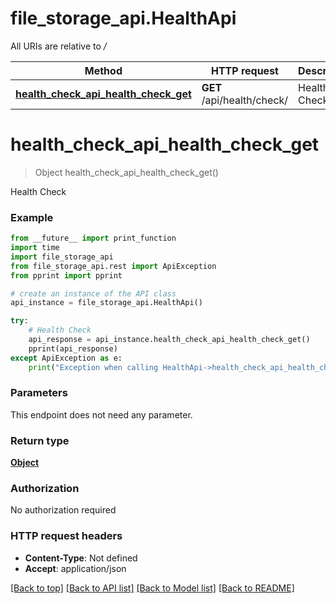 # file_storage_api.HealthApi

All URIs are relative to */*

Method | HTTP request | Description
------------- | ------------- | -------------
[**health_check_api_health_check_get**](HealthApi.md#health_check_api_health_check_get) | **GET** /api/health/check/ | Health Check

# **health_check_api_health_check_get**
> Object health_check_api_health_check_get()

Health Check

### Example
```python
from __future__ import print_function
import time
import file_storage_api
from file_storage_api.rest import ApiException
from pprint import pprint

# create an instance of the API class
api_instance = file_storage_api.HealthApi()

try:
    # Health Check
    api_response = api_instance.health_check_api_health_check_get()
    pprint(api_response)
except ApiException as e:
    print("Exception when calling HealthApi->health_check_api_health_check_get: %s\n" % e)
```

### Parameters
This endpoint does not need any parameter.

### Return type

[**Object**](Object.md)

### Authorization

No authorization required

### HTTP request headers

 - **Content-Type**: Not defined
 - **Accept**: application/json

[[Back to top]](#) [[Back to API list]](../README.md#documentation-for-api-endpoints) [[Back to Model list]](../README.md#documentation-for-models) [[Back to README]](../README.md)

